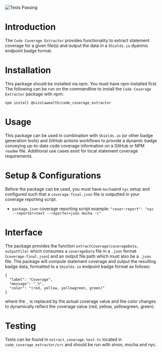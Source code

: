 ![Tests Passing](https://github.com/NicolaWealth/code_coverage_extractor/actions/workflows/auto_test_main_badge.yml/badge.svg)

# Introduction
The `Code Coverage Extractor` provides functionality to extract statement coverage for a given file(s) and output the data in a `Shields.io` dyanmic endpoint badge format. 

# Installation
This package should be installed via npm. You must have npm installed first. The following can be run on the commandline to install the `Code Coverage Extractor` package with npm:

`npm install @nicolawealth/code_coverage_extractor`

# Usage
This package can be used in combination with `Shields.io` (or other badge generation tools) and GitHub actions workflows to provide a dynamic badge conveying up-to-date code coverage information on a GitHub or NPM `readme` file. Additional use cases exist for local statement coverage requirements.

# Setup & Configurations
Before the package can be used, you must have `mocha`and `nyc` setup and configured such that a `coverage-final.json` file is outputted in your coverage reporting script.

* `package.json` coverage reporting script example: `"cover:report": "nyc --reporter=text --reporter=json mocha -c"`

# Interface
The package provides the function `extractCoverage(coverageData, outputFile)` which consumes a `coverageData` file in a `.json` format (`coverage-final.json`) and an output file path which must also be a `.json` file. The package will compute statement coverage and output the resulting badge data, formatted to a `Shields.io` endpoint badge format as follows:

```
{
  "label": "Coverage",
  "message": "_%",
  "color": "(red, yellow, yellowgreen, green)"
}
```

where the `_` is replaced by the actual coverage value and the color changes to dynamically reflect the coverage value (red, yellow, yellowgreen, green).


# Testing
Tests can be found in `extract_coverage.test.ts` located in `code_coverage_extractor/src` and should be run with sinon, mocha and nyc.
